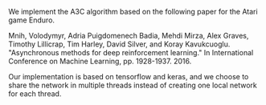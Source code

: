 We implement the A3C algorithm based on the following paper for the Atari game Enduro.

Mnih, Volodymyr, Adria Puigdomenech Badia, Mehdi Mirza, Alex Graves, Timothy Lillicrap, Tim Harley, David Silver, and 
Koray Kavukcuoglu. "Asynchronous methods for deep reinforcement learning." 
In International Conference on Machine Learning, pp. 1928-1937. 2016.

Our implementation is based on tensorflow and keras, and we choose to share the network in multiple threads instead of creating one 
local network for each thread. 
